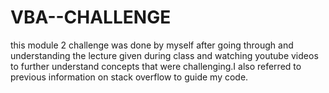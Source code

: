 # VBA--CHALLENGE
this module 2 challenge was done by myself after going through and understanding the lecture given during class and watching youtube videos to further understand concepts that were challenging.I also referred to previous information on stack overflow to guide my code.
